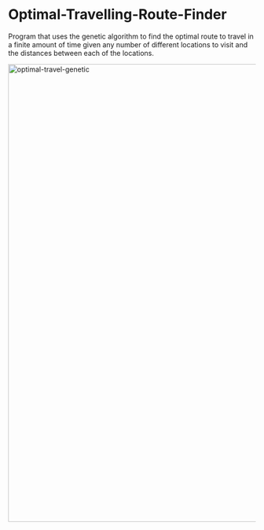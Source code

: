 # Optimal-Travelling-Route-Finder
Program that uses the genetic algorithm to find the optimal route to travel in a finite amount of time given any number of different locations to visit and the distances between each of the locations.

<img width="930" alt="optimal-travel-genetic" src="https://user-images.githubusercontent.com/88666420/183828499-1b519641-eaed-4bda-ae56-f75dfbf79f55.png">
